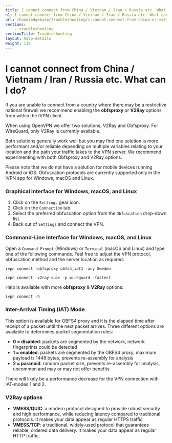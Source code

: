 ```yaml
---
title: I cannot connect from China / Vietnam / Iran / Russia etc. What can I do? - IVPN Help
h1: I cannot connect from China / Vietnam / Iran / Russia etc. What can I do?
url: /knowledgebase/troubleshooting/i-cannot-connect-from-china-or-vietnam-or-iran-or-russia-etc-what-can-i-do/
sections:
    - troubleshooting
sectionTitle: Troubleshooting
layout: help-details
weight: 130
---
```

# I cannot connect from China / Vietnam / Iran / Russia etc. What can I do?

If you are unable to connect from a country where there may be a restrictive national firewall we recommend enabling the **obfsproxy** or **V2Ray** options from within the IVPN client.

When using OpenVPN we offer two solutions, V2Ray and Obfsproxy. For WireGuard, only V2Ray is currently available.

Both solutions generally work well but you may find one solution is more performant and/or reliable depending on multiple variables relating to your location and the path your traffic takes to the VPN server. We recommend experimenting with both Obfsproxy and V2Ray options.

<div markdown="1" class="notice notice--info">
Please note that we do not have a solution for mobile devices running Android or iOS. Obfuscation protocols are currently supported only in the IVPN app for Windows, macOS and Linux.
</div>

### Graphical Interface for Windows, macOS, and Linux

1. Click on the `Settings` gear icon.
2. Click on the `Connection` tab.
3. Select the preferred obfuscation option from the `Obfuscation` drop-down list.
4. Back out of `Settings` and connect the VPN.

### Command-Line Interface for Windows, macOS, and Linux

Open a `Command Prompt` (Windows) or `Terminal` (macOS and Linux) and type one of the following commands.  Feel free to adjust the VPN protocol, obfuscation method and the server location as required:

```
ivpn connect -obfsproxy obfs4_iat1 -any Sweden
```
```
ivpn connect -v2ray quic -p wireguard -fastest
```

Help is available with more **obfsproxy** & **V2Ray** options:

```
ivpn connect -h
```

### Inter-Arrival Timing (IAT) Mode

This option is available for OBFS4 proxy and it is the elapsed time after receipt of a packet until the next packet arrives.  Three different options are available to determines packet segmentation rules:
- **0 = disabled**: packets are segmented by the network, network fingerprints could be detected
- **1 = enabled**: packets are segmented by the OBFS4 proxy, maximum payload is 1448 bytes, prevents re-assembly for analysis
- **2 = paranoid**: random packet size, prevents re-assembly for analysis, uncommon and may or may not offer benefits

There will likely be a performance decrease for the VPN connection with IAT-modes 1 and 2.

### V2Ray options

- **VMESS/QUIC**: a modern protocol designed to provide robust security and high performance, while reducing latency compared to traditional protocols. It makes your data appear as regular HTTPS traffic
- **VMESS/TCP**: a traditional, widely-used protocol that guarantees reliable, ordered data delivery. It makes your data appear as regular HTTP traffic.